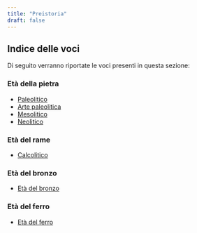 ```yaml
---
title: "Preistoria"
draft: false
---
```


## Indice delle voci

Di seguito verranno riportate le voci presenti in questa sezione:

### Età della pietra

* [Paleolitico](paleolitico)
* [Arte paleolitica](arte-paleolitica)
* [Mesolitico](mesolitico)
* [Neolitico](neolitico)

### Età del rame

* [Calcolitico](calcolitico)

### Età del bronzo

* [Età del bronzo](età-del-bronzo)

### Età del ferro

* [Età del ferro](età-del-ferro)

<!--

* Antico Egitto
* Assiria
* Camuni
* Cartagine
* Celti
* Civiltà della valle dell'Indo
* Civiltà dell'Egeo
* Civiltà minoica
* Civiltà nuragica
* Codice di Hammurabi
* Colonizzazione greca
* Età del Bronzo
* Età del Ferro
* Età ellenistica
* Etruschi
* Fenici
* Galli
* Grecia antica
* Guerre persiane
* Guerre puniche
* Guerre sannitiche
* Invasioni barbariche
* Italia preromana
* Ittiti
* Magna Grecia
* Mesopotamia
* Micene
* Persia
* Regni ellenistici
* Regno di Babilonia
* Regno Magadha
* Roma imperiale
* Roma monarchica
* Roma repubblicana
* Sparta
* Sumeri
* Triumvirato

-->